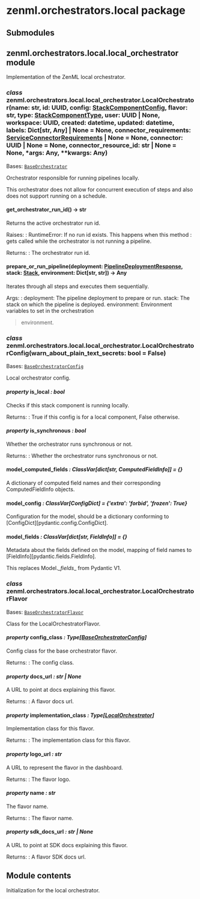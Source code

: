 # zenml.orchestrators.local package

## Submodules

## zenml.orchestrators.local.local_orchestrator module

Implementation of the ZenML local orchestrator.

### *class* zenml.orchestrators.local.local_orchestrator.LocalOrchestrator(name: str, id: UUID, config: [StackComponentConfig](zenml.stack.md#zenml.stack.stack_component.StackComponentConfig), flavor: str, type: [StackComponentType](zenml.md#zenml.enums.StackComponentType), user: UUID | None, workspace: UUID, created: datetime, updated: datetime, labels: Dict[str, Any] | None = None, connector_requirements: [ServiceConnectorRequirements](zenml.models.v2.misc.md#zenml.models.v2.misc.service_connector_type.ServiceConnectorRequirements) | None = None, connector: UUID | None = None, connector_resource_id: str | None = None, \*args: Any, \*\*kwargs: Any)

Bases: [`BaseOrchestrator`](zenml.orchestrators.md#zenml.orchestrators.base_orchestrator.BaseOrchestrator)

Orchestrator responsible for running pipelines locally.

This orchestrator does not allow for concurrent execution of steps and also
does not support running on a schedule.

#### get_orchestrator_run_id() → str

Returns the active orchestrator run id.

Raises:
: RuntimeError: If no run id exists. This happens when this method
  : gets called while the orchestrator is not running a pipeline.

Returns:
: The orchestrator run id.

#### prepare_or_run_pipeline(deployment: [PipelineDeploymentResponse](zenml.models.md#zenml.models.PipelineDeploymentResponse), stack: [Stack](zenml.stack.md#zenml.stack.stack.Stack), environment: Dict[str, str]) → Any

Iterates through all steps and executes them sequentially.

Args:
: deployment: The pipeline deployment to prepare or run.
  stack: The stack on which the pipeline is deployed.
  environment: Environment variables to set in the orchestration
  <br/>
  > environment.

### *class* zenml.orchestrators.local.local_orchestrator.LocalOrchestratorConfig(warn_about_plain_text_secrets: bool = False)

Bases: [`BaseOrchestratorConfig`](zenml.orchestrators.md#zenml.orchestrators.base_orchestrator.BaseOrchestratorConfig)

Local orchestrator config.

#### *property* is_local *: bool*

Checks if this stack component is running locally.

Returns:
: True if this config is for a local component, False otherwise.

#### *property* is_synchronous *: bool*

Whether the orchestrator runs synchronous or not.

Returns:
: Whether the orchestrator runs synchronous or not.

#### model_computed_fields *: ClassVar[dict[str, ComputedFieldInfo]]* *= {}*

A dictionary of computed field names and their corresponding ComputedFieldInfo objects.

#### model_config *: ClassVar[ConfigDict]* *= {'extra': 'forbid', 'frozen': True}*

Configuration for the model, should be a dictionary conforming to [ConfigDict][pydantic.config.ConfigDict].

#### model_fields *: ClassVar[dict[str, FieldInfo]]* *= {}*

Metadata about the fields defined on the model,
mapping of field names to [FieldInfo][pydantic.fields.FieldInfo].

This replaces Model._\_fields_\_ from Pydantic V1.

### *class* zenml.orchestrators.local.local_orchestrator.LocalOrchestratorFlavor

Bases: [`BaseOrchestratorFlavor`](zenml.orchestrators.md#zenml.orchestrators.base_orchestrator.BaseOrchestratorFlavor)

Class for the LocalOrchestratorFlavor.

#### *property* config_class *: Type[[BaseOrchestratorConfig](zenml.orchestrators.md#zenml.orchestrators.base_orchestrator.BaseOrchestratorConfig)]*

Config class for the base orchestrator flavor.

Returns:
: The config class.

#### *property* docs_url *: str | None*

A URL to point at docs explaining this flavor.

Returns:
: A flavor docs url.

#### *property* implementation_class *: Type[[LocalOrchestrator](#zenml.orchestrators.local.local_orchestrator.LocalOrchestrator)]*

Implementation class for this flavor.

Returns:
: The implementation class for this flavor.

#### *property* logo_url *: str*

A URL to represent the flavor in the dashboard.

Returns:
: The flavor logo.

#### *property* name *: str*

The flavor name.

Returns:
: The flavor name.

#### *property* sdk_docs_url *: str | None*

A URL to point at SDK docs explaining this flavor.

Returns:
: A flavor SDK docs url.

## Module contents

Initialization for the local orchestrator.
